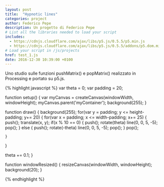 ```yaml
---
layout: post
title:  "Hypnotic lines"
categories: project
author: Federico Pepe
description: Un progetto di Federico Pepe
# List all the libraries needed to load your script
includes:
  - https://cdnjs.cloudflare.com/ajax/libs/p5.js/0.5.5/p5.min.js
  - https://cdnjs.cloudflare.com/ajax/libs/p5.js/0.5.5/addons/p5.dom.min.js
# Load your script in /js/projects
href: test_1.js
date: 2016-12-30 10:39:00 +0100
---
```

Uno studio sulle funzioni pushMatrix() e popMatrix() realizzato in Processing e portato su p5.js.

{% highlight javascript %}
var theta = 0;
var padding = 20;

function setup() {
  var myCanvas = createCanvas(windowWidth, windowHeight);
  myCanvas.parent('myContainer');
  background(255);
}

function draw() {
  background(255);
  for(var y = padding; y <= height-padding; y+= 20) {
    for(var x = padding; x <= width-padding; x+= 25) {
      push();
      translate(x, y);
      if(x % 10 == 0) {
        push();
        rotate(theta)
        line(0, 0, 5, -5);
        pop();
      }
      else {
        push();
        rotate(-theta)
        line(0, 0, 5, -5);
        pop();
      }
      pop();

    }
  }

  theta += 0.1;
}

function windowResized() {
  resizeCanvas(windowWidth, windowHeight);
  background(20);
}

{% endhighlight %}
